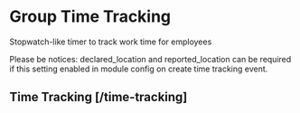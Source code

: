 <!-- include(data_structures.md) -->

# Group Time Tracking
Stopwatch-like timer to track work time for employees

Please be notices: declared_location and reported_location can be required
if this setting enabled in module config on create time tracking event.

## Time Tracking [/time-tracking]

<!-- include(status.md) -->
<!-- include(events.md) -->
<!-- include(reports.md) -->
<!-- include(events_history.md) -->
